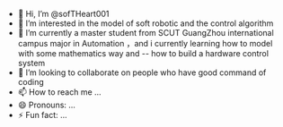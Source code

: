 - 👋 Hi, I’m @sofTHeart001
- 👀 I’m interested in the model of soft robotic and the control algorithm
- 🌱 I’m currently a master student from SCUT GuangZhou international campus major in Automation ，and i currently learning how to model with some mathematics way and --  how to build a hardware control system
- 💞️ I’m looking to collaborate on people who have good command of coding 
- 📫 How to reach me ...
- 😄 Pronouns: ...
- ⚡ Fun fact: ...

<!---
sofTHeart001/sofTHeart001 is a ✨ special ✨ repository because its `README.md` (this file) appears on your GitHub profile.
You can click the Preview link to take a look at your changes.
--->

